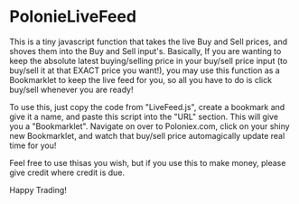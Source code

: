# PolonieLiveFeed
This is a tiny javascript function that takes the live Buy and Sell prices, and shoves them into the Buy and Sell input's.
Basically, If you are wanting to keep the absolute latest buying/selling price in your buy/sell price input (to buy/sell it at that EXACT price you want!), you may use this function as a Bookmarklet to keep the live feed for you, so all you have to do is click buy/sell whenever you are ready!

To use this, just copy the code from "LiveFeed.js", create a bookmark and give it a name, and paste this script into the "URL" section.
This will give you a "Bookmarklet".
Navigate on over to Poloniex.com, click on your shiny new Bookmarklet, and watch that buy/sell price automagically update real time for you!

Feel free to use thisas you wish, but if you use this to make money, please give credit where credit is due.

Happy Trading!
